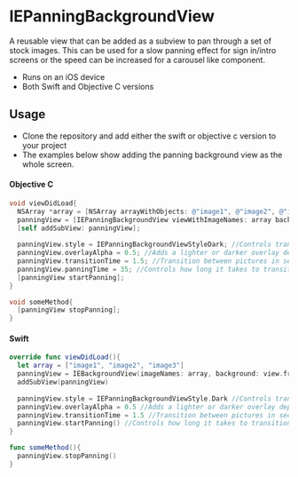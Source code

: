 # IEPanningBackgroundView
A reusable view that can be added as a subview to pan through a set of stock images. This can be used for a slow panning effect for sign in/intro screens or the speed can be increased for a carousel like component. 

- Runs on an iOS device
- Both Swift and Objective C versions

## Usage
- Clone the repository and add either the swift or objective c version to your project
- The examples below show adding the panning background view as the whole screen. 

#### Objective C
```objective-c
void viewDidLoad{
  NSArray *array = [NSArray arrayWithObjects: @"image1", @"image2", @"image3", nil];
  panningView = [IEPanningBackgroundView viewWithImageNames: array background: self.view.frame];
  [self addSubView: panningView];
  
  panningView.style = IEPanningBackgroundViewStyleDark; //Controls transition color and overlay color if applicable
  panningView.overlayAlpha = 0.5; //Adds a lighter or darker overlay depending on the style 
  panningView.transitionTime = 1.5; //Transition between pictures in seconds
  panningView.panningTime = 35; //Controls how long it takes to transition from each image
  [panningView startPanning];
}

void someMethod{
  [panningView stopPanning];
}
```

#### Swift
````swift
override func viewDidLoad(){
  let array = ["image1", "image2", "image3"]
  panningView = IEBackgroundView(imageNames: array, background: view.frame)
  addSubView(panningView)
  
  panningView.style = IEPanningBackgroundViewStyle.Dark //Controls transition color and overlay color if applicable
  panningView.overlayAlpha = 0.5 //Adds a lighter or darker overlay depending on the style 
  panningView.transitionTime = 1.5 //Transition between pictures in seconds
  panningView.startPanning() //Controls how long it takes to transition from each image
}

func someMethod(){
  panningView.stopPanning()
}
````
